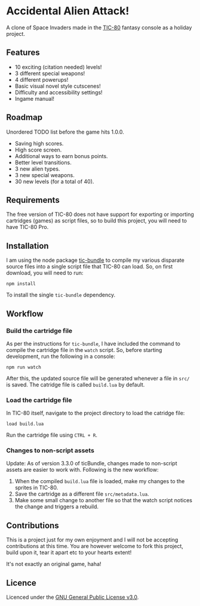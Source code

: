# Accidental Alien Attack!

A clone of Space Invaders made in the [TIC-80](https://github.com/nesbox/TIC-80) fantasy console as a holiday project.

## Features

- 10 exciting (citation needed) levels!
- 3 different special weapons!
- 4 different powerups!
- Basic visual novel style cutscenes!
- Difficulty and accessibility settings!
- Ingame manual!

## Roadmap

Unordered TODO list before the game hits 1.0.0.

- Saving high scores.
- High score screen.
- Additional ways to earn bonus points.
- Better level transitions.
- 3 new alien types.
- 3 new special weapons.
- 30 new levels (for a total of 40).

## Requirements

The free version of TIC-80 does not have support for exporting or importing cartridges (games) as script files, so to build this project, you will need to have TIC-80 Pro.

## Installation

I am using the node package [tic-bundle](https://github.com/chronoDave/tic-bundle) to compile my various disparate source files into a single script file that TIC-80 can load. So, on first download, you will need to run:

```
npm install
```
To install the single `tic-bundle` dependency.

## Workflow

### Build the cartridge file

As per the instructions for `tic-bundle`, I have included the command to compile the cartridge file in the `watch` script. So, before starting development, run the following in a console:

```
npm run watch
```
After this, the updated source file will be generated whenever a file in `src/` is saved. The catridge file is called `build.lua` by default.

### Load the cartridge file

In TIC-80 itself, navigate to the project directory to load the catridge file:
```
load build.lua
```
Run the cartridge file using `CTRL + R`.

### Changes to non-script assets

Update: As of version 3.3.0 of ticBundle, changes made to non-script assets are easier to work with. Following is the new workflow:

1. When the compiled `build.lua` file is loaded, make my changes to the sprites in TIC-80.
2. Save the cartridge as a different file `src/metadata.lua`.
3. Make some small change to another file so that the watch script notices the change and triggers a rebuild.

## Contributions

This is a project just for my own enjoyment and I will not be accepting contributions at this time. You are however welcome to fork this project, build upon it, tear it apart etc to your hearts extent!

It's not exactly an original game, haha!

## Licence

Licenced under the [GNU General Public License v3.0](https://www.gnu.org/licenses/gpl-3.0.en.html).